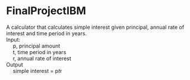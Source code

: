 # FinalProjectIBM
A calculator that calculates simple interest given principal, annual rate of interest and time period in years. \
Input: <br />
&emsp;  p, principal amount <br /> 
&emsp;   t, time period in years <br />
&emsp;   r, annual rate of interest <br />
Output <br />
&emsp;  simple interest = p*t*r
